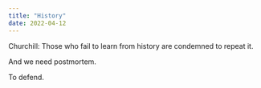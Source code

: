 ```yaml
---
title: "History"
date: 2022-04-12
---
```


Churchill: Those who fail to learn from history are condemned to repeat it.

And we need postmortem.

To defend.
